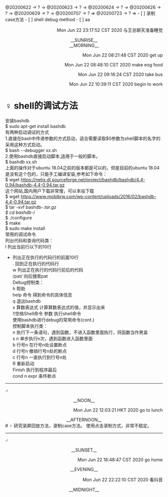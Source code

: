 <link rel="stylesheet"  type="text/css" href="./css/activity.css"/>
<TODO>@20200622 → ? → @20200623 → ? → @20200624 → ? → @20200626 → ? → @20200629 → ? → @20200707 → ? ⇒ @20200723 → ? ⇒ </TODO>
- [ ] 录制case方法   
- [ ] shell debug method  
- [ ] aa  

<p align="right"><action>Mon Jun 22 23:17:52 CST 2020 与王总聊天准备睡觉</action></p>
<center><timeblock>__SUNRISE__</timeblock></center>
<center><timeblock>__MORNING__</timeblock></center>
<p align="right"><action>Mon Jun 22 08:21:48 CST 2020 get up</action></p>
<p align="right"><action>Mon Jun 22 08:48:10 CST 2020 make eog food</action></p> 
<p align="right"><action>Mon Jun 22 09:16:24 CST 2020 take bus</action></p>
<p align="right"><action>Mon Jun 22 10:39:11 CST 2020 begin to work</action></p>

# ♀ shell的调试方法  
安装bashdb  
$ sudo apt-get install bashdb  
有两种启动调试的方式  
1.直接在bash中传递参数的方式启动，适合需要读取$0参数为shell脚本的名字的采用这种方式启动。  
$ bash --debugger xx.sh  
2.使用bashdb直接启动脚本,适用于一般的脚本。  
$ bashdb xx.sh  
上面的操作对于ubuntu 18.04之前的版本都是可以的，但是目前的ubuntu 18.04是没有这个包的，只能手工编译安装,参考如下命令：  
$ wget https://netix.dl.sourceforge.net/project/bashdb/bashdb/4.4-0.94/bashdb-4.4-0.94.tar.gz  
这个网站,国内用户下载非常慢，可以本站下载  
$ wget https://www.mobibrw.com/wp-content/uploads/2016/02/bashdb-4.4-0.94.tar.gz  
$ tar -xvf bashdb-*.tar.gz  
$ cd bashdb-*/  
$ ./configure  
$ make  
$ sudo make install  
常用的调试命令  
列出代码和查询代码类：  
l 列出当前行以下的10行  
- 列出正在执行的代码行的前面10行  
. 回到正在执行的代码行  
w 列出正在执行的代码行前后的代码  
/pat/ 向后搜索pat  
Debug控制类：  
h 帮助  
help 命令 得到命令的具体信息  
q 退出bashdb  
x 算数表达式 计算算数表达式的值，并显示出来  
!!空格Shell命令 参数 执行shell命令  
使用bashdb进行debug的常用命令(cont.)  
控制脚本执行类：  
n 执行下一条语句，遇到函数，不进入函数里面执行，将函数当作黑盒  
s n 单步执行n次，遇到函数进入函数里面  
b 行号n 在行号n处设置断点  
d 行号n 撤销行号n处的断点  
c 行号n 一直执行到行号n处  
R 重新启动  
Finish 执行到程序最后  
cond n expr 条件断点  

---
_♂_
<center><timeblock>__NOON__</timeblock></center>
<p align="right"><action>Mon Jun 22 12:03:21 HKT 2020 go to lunch</action></p>
<center><timeblock>__AFTERNOON__</timeblock></center>
# ♀ 研究录屏回放方法，录制case方法。   
使用点击录制方式，非常不稳定。

---
_♂_
<center><timeblock>__SUNSET__</timeblock></center>
<p align="right"><action>Mon Jun 22 18:48:47 CST 2020 go home</action></p>
<center><timeblock>__EVENING__</timeblock></center>
<p align="right"><action>Mon Jun 22 22:22:10 CST 2020 看抖音</action></p>
<center><timeblock>__MIDNIGHT__</timeblock></center>

